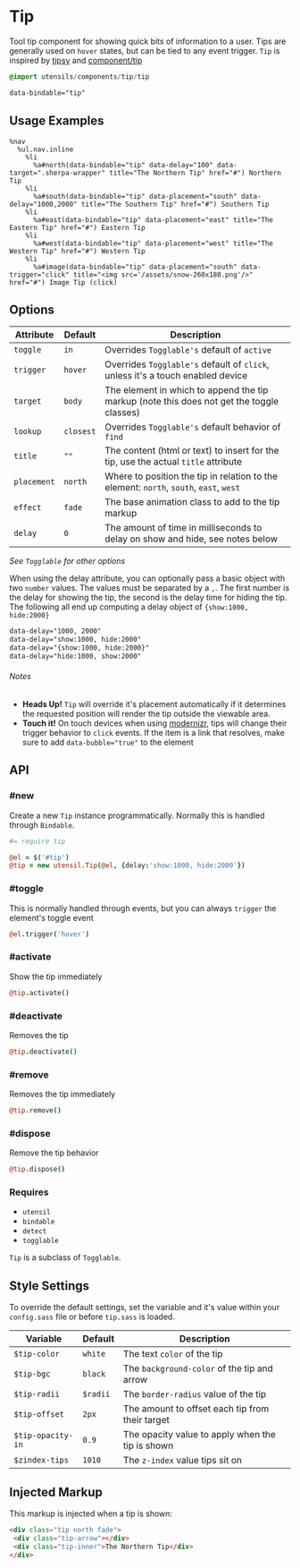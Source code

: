 
# Tip
Tool tip component for showing quick bits of information to a user. Tips
are generally used on `hover` states, but can be tied to any event
trigger. `Tip` is inspired by
[tipsy](https://github.com/jaz303/tipsy) and [component/tip](https://github.com/component/tip)

```sass
@import utensils/components/tip/tip
```

```html
data-bindable="tip"
```

## Usage Examples

<!--~ markup/tip.html.haml -->
```haml
%nav
  %ul.nav.inline
    %li
      %a#north(data-bindable="tip" data-delay="100" data-target=".sherpa-wrapper" title="The Northern Tip" href="#") Northern Tip
    %li
      %a#south(data-bindable="tip" data-placement="south" data-delay="1000,2000" title="The Southern Tip" href="#") Southern Tip
    %li
      %a#east(data-bindable="tip" data-placement="east" title="The Eastern Tip" href="#") Eastern Tip
    %li
      %a#west(data-bindable="tip" data-placement="west" title="The Western Tip" href="#") Western Tip
    %li
      %a#image(data-bindable="tip" data-placement="south" data-trigger="click" title="<img src='/assets/snow-260x180.png'/>" href="#") Image Tip (click)
```
<!-- end -->


## Options

Attribute   | Default    | Description
----------- | ---------- | -------------------------------------------
`toggle`    | `in`       | Overrides `Togglable's` default of `active`
`trigger`   | `hover`    | Overrides `Togglable's` default of `click`, unless it's a touch enabled device
`target`    | `body`     | The element in which to append the tip markup (note this does not get the toggle classes)
`lookup`    | `closest`  | Overrides `Togglable's` default behavior of `find`
`title`     | `""`       | The content (html or text) to insert for the tip, use the actual `title` attribute
`placement` | `north`    | Where to position the tip in relation to the element: `north`, `south`, `east`, `west`
`effect`    | `fade`     | The base animation class to add to the tip markup
`delay`     | `0`        | The amount of time in milliseconds to delay on show and hide, see notes below

_See `Togglable` for other options_  

When using the delay attribute, you can optionally pass a basic object
with two `number` values. The values must be separated by a `,`. The
first number is the delay for showing the tip, the second is the delay
time for hiding the tip. The following all end up computing a delay
object of `{show:1000, hide:2000}`

```html
data-delay="1000, 2000"
data-delay="show:1000, hide:2000"
data-delay="{show:1000, hide:2000}"
data-delay="hide:1000, show:2000"
```

###### Notes  

- **Heads Up!** `Tip` will override it's placement automatically if it
  determines the requested position will render the tip outside the
  viewable area.
- **Touch it!** On touch devices when using [modernizr](http://www.modernizr.com/), tips will change
  their trigger behavior to `click` events. If the item is a link that
  resolves, make sure to add `data-bubble="true"` to the element


## API

### #new
Create a new `Tip` instance programmatically. Normally this is
handled through `Bindable`. 

```coffee
#= require tip

@el = $('#tip')
@tip = new utensil.Tip(@el, {delay:'show:1000, hide:2000'})
```

### #toggle
This is normally handled through events, but you can always `trigger` the
element's toggle event

```coffee
@el.trigger('hover')
```

### #activate
Show the tip immediately

```coffee
@tip.activate()
```

### #deactivate
Removes the tip

```coffee
@tip.deactivate()
```

### #remove
Removes the tip immediately

```coffee
@tip.remove()
```

### #dispose
Remove the tip behavior

```coffee
@tip.dispose()
```

### Requires
- `utensil`
- `bindable`
- `detect`
- `togglable`

`Tip` is a subclass of `Togglable`.

## Style Settings
To override the default settings, set the variable and it's value
within your `config.sass` file or before `tip.sass` is loaded.

Variable          | Default    | Description
----------------- | ---------- | -------------------------------------------
`$tip-color`      | `white`    | The text `color` of the tip
`$tip-bgc`        | `black`    | The `background-color` of the tip and arrow
`$tip-radii`      | `$radii`   | The `border-radius` value of the tip
`$tip-offset`     | `2px`      | The amount to offset each tip from their target
`$tip-opacity-in` | `0.9`      | The opacity value to apply when the tip is shown
`$zindex-tips`    | `1010`     | The `z-index` value tips sit on

## Injected Markup
This markup is injected when a tip is shown:

```html
<div class="tip north fade">
 <div class="tip-arrow"></div>
 <div class="tip-inner">The Northern Tip</div>
</div>
```

